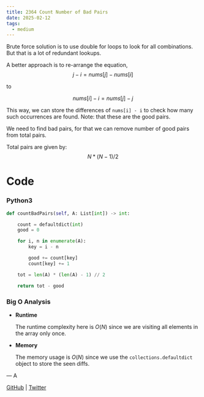 ```yaml
---
title: 2364 Count Number of Bad Pairs
date: 2025-02-12
tags:
  - medium
---
```


Brute force solution is to use double for loops to look for all combinations. But that is a lot of redundant lookups.


A better approach is to re-arrange the equation,
$$
j - i = nums[j] - nums[i]
$$

to 

$$
nums[i] - i = nums[j] - j
$$

This way, we can store the differences of `nums[i] - i` to check how many such occurrences are found. Note: that these are the good pairs.

We need to find bad pairs, for that we can remove number of good pairs from total pairs. 


Total pairs are given by: 
$$
N * (N-1) / 2
$$

# Code

### Python3

```python
def countBadPairs(self, A: List[int]) -> int:

    count = defaultdict(int)
    good = 0

    for i, n in enumerate(A):
        key = i - n

        good += count[key]
        count[key] += 1

    tot = len(A) * (len(A) - 1) // 2

    return tot - good
```

### Big O Analysis

- **Runtime**

  The runtime complexity here is $O(N)$ since we are visiting all elements in the array only once.

- **Memory**

  The memory usage is $O(N)$ since we use the `collections.defaultdict` object to store the seen diffs.

— A

[GitHub](https://github.com/AtharvaKamble) | [Twitter](https://twitter.com/AtharvaKamble07)
